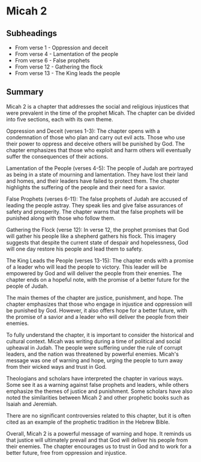 # Micah 2

## Subheadings

* From verse 1 - Oppression and deceit
* From verse 4 - Lamentation of the people
* From verse 6 - False prophets
* From verse 12 - Gathering the flock
* From verse 13 - The King leads the people

## Summary

Micah 2 is a chapter that addresses the social and religious injustices that were prevalent in the time of the prophet Micah. The chapter can be divided into five sections, each with its own theme.

Oppression and Deceit (verses 1-3):
The chapter opens with a condemnation of those who plan and carry out evil acts. Those who use their power to oppress and deceive others will be punished by God. The chapter emphasizes that those who exploit and harm others will eventually suffer the consequences of their actions.

Lamentation of the People (verses 4-5):
The people of Judah are portrayed as being in a state of mourning and lamentation. They have lost their land and homes, and their leaders have failed to protect them. The chapter highlights the suffering of the people and their need for a savior.

False Prophets (verses 6-11):
The false prophets of Judah are accused of leading the people astray. They speak lies and give false assurances of safety and prosperity. The chapter warns that the false prophets will be punished along with those who follow them.

Gathering the Flock (verse 12):
In verse 12, the prophet promises that God will gather his people like a shepherd gathers his flock. This imagery suggests that despite the current state of despair and hopelessness, God will one day restore his people and lead them to safety.

The King Leads the People (verses 13-15):
The chapter ends with a promise of a leader who will lead the people to victory. This leader will be empowered by God and will deliver the people from their enemies. The chapter ends on a hopeful note, with the promise of a better future for the people of Judah.

The main themes of the chapter are justice, punishment, and hope. The chapter emphasizes that those who engage in injustice and oppression will be punished by God. However, it also offers hope for a better future, with the promise of a savior and a leader who will deliver the people from their enemies.

To fully understand the chapter, it is important to consider the historical and cultural context. Micah was writing during a time of political and social upheaval in Judah. The people were suffering under the rule of corrupt leaders, and the nation was threatened by powerful enemies. Micah's message was one of warning and hope, urging the people to turn away from their wicked ways and trust in God.

Theologians and scholars have interpreted the chapter in various ways. Some see it as a warning against false prophets and leaders, while others emphasize the themes of justice and punishment. Some scholars have also noted the similarities between Micah 2 and other prophetic books such as Isaiah and Jeremiah.

There are no significant controversies related to this chapter, but it is often cited as an example of the prophetic tradition in the Hebrew Bible.

Overall, Micah 2 is a powerful message of warning and hope. It reminds us that justice will ultimately prevail and that God will deliver his people from their enemies. The chapter encourages us to trust in God and to work for a better future, free from oppression and injustice.